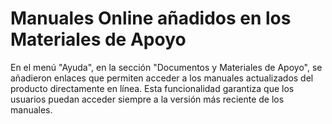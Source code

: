 # Manuales Online añadidos en los Materiales de Apoyo

En el menú "Ayuda", en la sección "Documentos y Materiales de Apoyo", se añadieron enlaces que permiten acceder a los manuales actualizados del producto directamente en línea. Esta funcionalidad garantiza que los usuarios puedan acceder siempre a la versión más reciente de los manuales.

